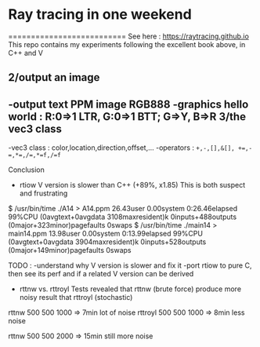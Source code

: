 # Ray tracing in one weekend
==========================
See here : https://raytracing.github.io
This repo contains my experiments following the excellent book above,
in C++ and V

2/output an image
-----------------
-output text PPM image RGB888
-graphics hello world : R:0=>1 LTR, G:0=>1 BTT; G=>Y, B=>R
3/the vec3 class
----------------
-vec3 class : color,location,direction,offset,...
-operators : `+,-,[],&[], +=,-=,*=,/=,*=f,/=f`

Conclusion
- rtiow
V version is slower than C++ (+89%, x1.85)
This is both suspect and frustrating

$ /usr/bin/time ./A14 > A14.ppm
26.43user 0.00system 0:26.46elapsed 99%CPU (0avgtext+0avgdata 3108maxresident)k
0inputs+488outputs (0major+323minor)pagefaults 0swaps
$ /usr/bin/time ./main14 > main14.ppm
13.98user 0.00system 0:13.99elapsed 99%CPU (0avgtext+0avgdata 3904maxresident)k
0inputs+528outputs (0major+149minor)pagefaults 0swaps


TODO :
-understand why V version is slower and fix it
-port rtiow to pure C, then see its perf and if a related V version can be derived

- rttnw vs. rttroyl
Tests revealed that rttnw (brute force) produce more noisy result
that rttroyl (stochastic)

rttnw   500 500 1000 => 7min lot of noise
rttroyl 500 500 1000 => 8min less noise

rttnw   500 500 2000 => 15min still more noise
